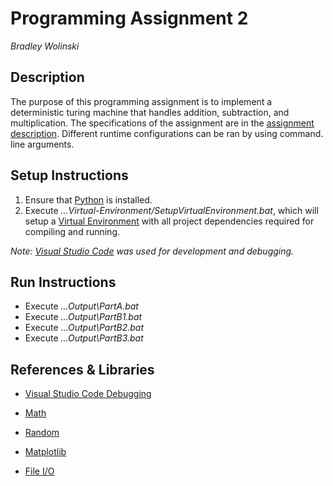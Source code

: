 # Programming Assignment 2

*Bradley Wolinski*

## Description

The purpose of this programming assignment is to implement a deterministic turing machine that handles addition, subtraction, and multiplication. The specifications of the assignment are in the [assignment description](prog2_SP25.pdf). Different runtime configurations can be ran by using command. line arguments.

## Setup Instructions

1. Ensure that [Python](https://www.python.org/downloads/) is installed.
2. Execute *...Virtual-Environment/SetupVirtualEnvironment.bat*, which will setup a [Virtual Environment](https://docs.python.org/3/library/venv.html) with all project dependencies required for compiling and running.

*Note: [Visual Studio Code](https://code.visualstudio.com/Download) was used for development and debugging.*

## Run Instructions

- Execute *...Output\PartA.bat*
- Execute *...Output\PartB1.bat*
- Execute *...Output\PartB2.bat*
- Execute *...Output\PartB3.bat*

## References & Libraries

- [Visual Studio Code Debugging](https://code.visualstudio.com/docs/python/debugging)

- [Math](https://docs.python.org/3/library/math.html)

- [Random](https://docs.python.org/3/library/random.html)

- [Matplotlib](https://matplotlib.org/stable/)

- [File I/O](https://www.geeksforgeeks.org/writing-to-file-in-python/)